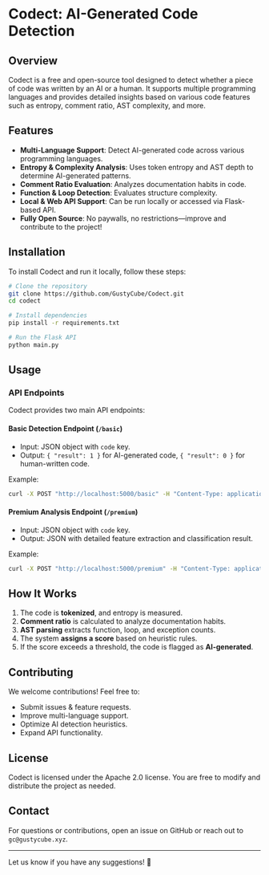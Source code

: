 # Codect: AI-Generated Code Detection

## Overview
Codect is a free and open-source tool designed to detect whether a piece of code was written by an AI or a human. It supports multiple programming languages and provides detailed insights based on various code features such as entropy, comment ratio, AST complexity, and more.

## Features
- **Multi-Language Support**: Detect AI-generated code across various programming languages.
- **Entropy & Complexity Analysis**: Uses token entropy and AST depth to determine AI-generated patterns.
- **Comment Ratio Evaluation**: Analyzes documentation habits in code.
- **Function & Loop Detection**: Evaluates structure complexity.
- **Local & Web API Support**: Can be run locally or accessed via Flask-based API.
- **Fully Open Source**: No paywalls, no restrictions—improve and contribute to the project!

## Installation
To install Codect and run it locally, follow these steps:

```bash
# Clone the repository
git clone https://github.com/GustyCube/Codect.git
cd codect

# Install dependencies
pip install -r requirements.txt

# Run the Flask API
python main.py
```

## Usage
### API Endpoints
Codect provides two main API endpoints:

#### **Basic Detection Endpoint** (`/basic`)
- Input: JSON object with `code` key.
- Output: `{ "result": 1 }` for AI-generated code, `{ "result": 0 }` for human-written code.

Example:
```bash
curl -X POST "http://localhost:5000/basic" -H "Content-Type: application/json" -d '{"code": "def add(x, y): return x + y"}'
```

#### **Premium Analysis Endpoint** (`/premium`)
- Input: JSON object with `code` key.
- Output: JSON with detailed feature extraction and classification result.

Example:
```bash
curl -X POST "http://localhost:5000/premium" -H "Content-Type: application/json" -d '{"code": "def add(x, y): return x + y"}'
```

## How It Works
1. The code is **tokenized**, and entropy is measured.
2. **Comment ratio** is calculated to analyze documentation habits.
3. **AST parsing** extracts function, loop, and exception counts.
4. The system **assigns a score** based on heuristic rules.
5. If the score exceeds a threshold, the code is flagged as **AI-generated**.

## Contributing
We welcome contributions! Feel free to:
- Submit issues & feature requests.
- Improve multi-language support.
- Optimize AI detection heuristics.
- Expand API functionality.

## License
Codect is licensed under the Apache 2.0 license. You are free to modify and distribute the project as needed.

## Contact
For questions or contributions, open an issue on GitHub or reach out to `gc@gustycube.xyz`.

---

Let us know if you have any suggestions! 🚀

